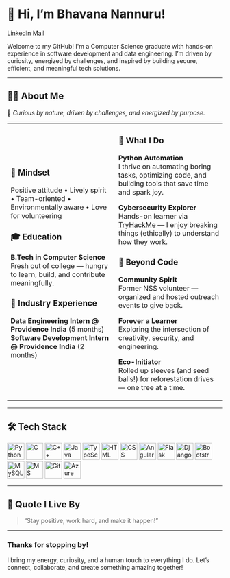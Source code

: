 # 👋 Hi, I’m Bhavana Nannuru!
[LinkedIn](https://www.linkedin.com/in/bhavana-n21411/)  [Mail](bhavananannuru@gmail.com)  

Welcome to my GitHub!
I'm a Computer Science graduate with hands-on experience in software development and data engineering. I’m driven by curiosity, energized by challenges, and inspired by building secure, efficient, and meaningful tech solutions.

---

<h2>👩‍💻 About Me</h2>
💬 <i>Curious by nature, driven by challenges, and energized by purpose.</i>
<table>
<tr>
<td>

### 🧠 Mindset  
Positive attitude • Lively spirit • Team-oriented • Environmentally aware • Love for volunteering

### 🎓 Education  
<b>B.Tech in Computer Science</b>  
Fresh out of college — hungry to learn, build, and contribute meaningfully.

### 💼 Industry Experience  
<b>Data Engineering Intern @ Providence India</b> (5 months)  
<b>Software Development Intern @ Providence India</b> (2 months)

</td>
<td>

### 🧰 What I Do  
<b>Python Automation</b>  
I thrive on automating boring tasks, optimizing code, and building tools that save time and spark joy.

<b>Cybersecurity Explorer</b>  
Hands-on learner via <a href="https://tryhackme.com/p/bhavananaidu18">TryHackMe</a> — I enjoy breaking things (ethically) to understand how they work.

### 💛 Beyond Code  
<b>Community Spirit</b>  
Former NSS volunteer — organized and hosted outreach events to give back.

<b>Forever a Learner</b>  
Exploring the intersection of creativity, security, and engineering.

<b>Eco-Initiator</b>  
Rolled up sleeves (and seed balls!) for reforestation drives — one tree at a time.

</td>
</tr>
</table>

---


## 🛠️ Tech Stack

<p align="left">
  <img src="https://cdn.jsdelivr.net/gh/devicons/devicon/icons/python/python-original.svg" width="40" title="Python"/>
  <img src="https://cdn.jsdelivr.net/gh/devicons/devicon/icons/c/c-original.svg" width="40" title="C"/>
  <img src="https://cdn.jsdelivr.net/gh/devicons/devicon/icons/cplusplus/cplusplus-original.svg" width="40" title="C++"/>
  <img src="https://cdn.jsdelivr.net/gh/devicons/devicon/icons/java/java-original.svg" width="40" title="Java"/>
  <img src="https://cdn.jsdelivr.net/gh/devicons/devicon/icons/typescript/typescript-original.svg" width="40" title="TypeScript"/>
  <img src="https://cdn.jsdelivr.net/gh/devicons/devicon/icons/html5/html5-original.svg" width="40" title="HTML"/>
  <img src="https://cdn.jsdelivr.net/gh/devicons/devicon/icons/css3/css3-original.svg" width="40" title="CSS"/>
  <img src="https://cdn.jsdelivr.net/gh/devicons/devicon/icons/angularjs/angularjs-original.svg" width="40" title="Angular"/>
  <img src="https://cdn.jsdelivr.net/gh/devicons/devicon/icons/flask/flask-original.svg" width="40" title="Flask"/>
  <img src="https://cdn.jsdelivr.net/gh/devicons/devicon/icons/django/django-plain.svg" width="40" title="Django"/>
  <img src="https://cdn.jsdelivr.net/gh/devicons/devicon/icons/bootstrap/bootstrap-original.svg" width="40" title="Bootstrap"/>
  <img src="https://cdn.jsdelivr.net/gh/devicons/devicon/icons/mysql/mysql-original.svg" width="40" title="MySQL"/>
  <img src="https://cdn.jsdelivr.net/gh/devicons/devicon/icons/microsoftsqlserver/microsoftsqlserver-plain.svg" width="40" title="MS SQL Server"/>
  <img src="https://cdn.jsdelivr.net/gh/devicons/devicon/icons/git/git-original.svg" width="40" title="Git"/>
  <img src="https://cdn.jsdelivr.net/gh/devicons/devicon/icons/azure/azure-original.svg" width="40" title="Azure DevOps"/>
</p>

---


## 🌟 Quote I Live By

> “Stay positive, work hard, and make it happen!”

---

### Thanks for stopping by!  
I bring my energy, curiosity, and a human touch to everything I do. Let’s connect, collaborate, and create something amazing together!

